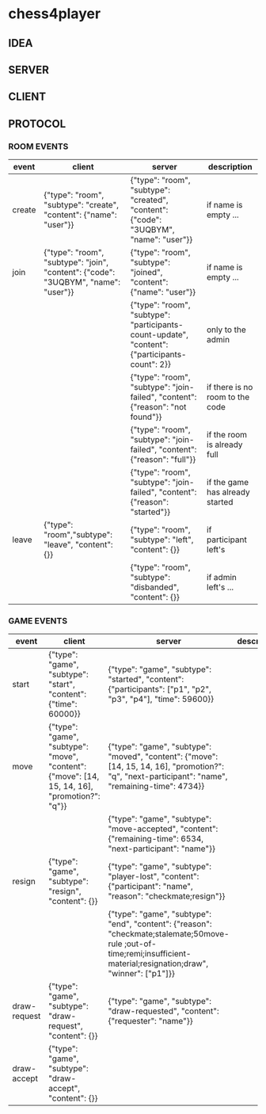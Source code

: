 # chess4player

## IDEA

## SERVER

## CLIENT

## PROTOCOL

### ROOM EVENTS

| event  | client                                                                                   | server                                                                                                      | description                     |
|--------|------------------------------------------------------------------------------------------|-------------------------------------------------------------------------------------------------------------|---------------------------------|
| create | {"type": "room",   "subtype": "create",   "content": {"name": "user"}}                   | {"type": "room",   "subtype": "created",                     "content": {"code": "3UQBYM", "name": "user"}} | if name is empty ...            |
| join   | {"type": "room",   "subtype": "join",     "content": {"code": "3UQBYM", "name": "user"}} | {"type": "room",   "subtype": "joined",                      "content": {"name": "user"}}                   | if name is empty ...            |
|        |                                                                                          | {"type": "room",   "subtype": "participants-count-update",   "content": {"participants-count": 2}}          | only to the admin               |
|        |                                                                                          | {"type": "room",   "subtype": "join-failed",                 "content": {"reason": "not found"}}            | if there is no room to the code |
|        |                                                                                          | {"type": "room",   "subtype": "join-failed",                 "content": {"reason": "full"}}                 | if the room is already full     |
|        |                                                                                          | {"type": "room",   "subtype": "join-failed",                 "content": {"reason": "started"}}              | if the game has already started |
| leave  | {"type": "room","subtype": "leave", "content": {}}                                       | {"type": "room",   "subtype": "left",                        "content": {}}                                 | if participant left's           |
|        |                                                                                          | {"type": "room",   "subtype": "disbanded",                   "content": {}}                                 | if admin left's ...             |

### GAME EVENTS

| event        | client                                                                                                    | server                                                                                                                                                                                 | description |
|--------------|-----------------------------------------------------------------------------------------------------------|----------------------------------------------------------------------------------------------------------------------------------------------------------------------------------------|-------------|
| start        | {"type": "game",   "subtype": "start",          "content": {"time": 60000}}                               | {"type": "game",   "subtype": "started",          "content": {"participants": ["p1", "p2", "p3", "p4"], "time": 59600}}                                                                |             |
| move         | {"type": "game",   "subtype": "move",           "content": {"move": [14, 15, 14, 16], "promotion?": "q"}} | {"type": "game",   "subtype": "moved",            "content": {"move": [14, 15, 14, 16], "promotion?": "q", "next-participant": "name", "remaining-time": 4734}}                        |             |
|              |                                                                                                           | {"type": "game",   "subtype": "move-accepted",    "content": {"remaining-time": 6534, "next-participant": "name"}}                                                                     |             |
| resign       | {"type": "game",   "subtype": "resign",         "content": {}}                                            | {"type": "game",   "subtype": "player-lost",      "content": {"participant": "name", "reason": "checkmate;resign"}}                                                                    |             |
|              |                                                                                                           | {"type": "game",   "subtype": "end",              "content": {"reason": "checkmate;stalemate;50move-rule ;out-of-time;remi;insufficient-material;resignation;draw", "winner": ["p1"]}} |             |
| draw-request | {"type": "game",   "subtype": "draw-request",   "content": {}}                                            | {"type": "game",   "subtype": "draw-requested",   "content": {"requester": "name"}}                                                                                                    |             |
| draw-accept  | {"type": "game",   "subtype": "draw-accept",    "content": {}}                                            |                                                                                                                                                                                        |             |

